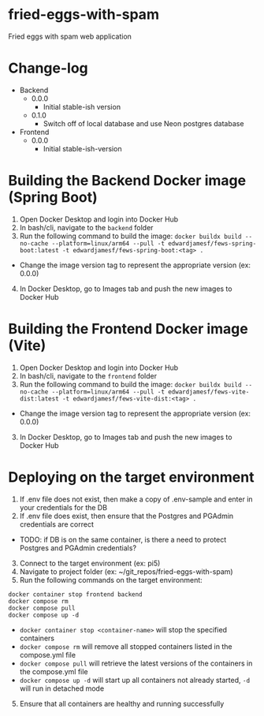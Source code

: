 # fried-eggs-with-spam
Fried eggs with spam web application

# Change-log
- Backend
  - 0.0.0
    - Initial stable-ish version
  - 0.1.0
    - Switch off of local database and use Neon postgres database
- Frontend
  - 0.0.0
    - Initial stable-ish-version

# Building the Backend Docker image (Spring Boot)
1. Open Docker Desktop and login into Docker Hub
2. In bash/cli, navigate to the `backend` folder
3. Run the following command to build the image: `docker buildx build --no-cache --platform=linux/arm64 --pull -t edwardjamesf/fews-spring-boot:latest -t edwardjamesf/fews-spring-boot:<tag> .`
  - Change the image version tag to represent the appropriate version (ex: 0.0.0)
4. In Docker Desktop, go to Images tab and push the new images to Docker Hub 

# Building the Frontend Docker image (Vite)
1. Open Docker Desktop and login into Docker Hub
1. In bash/cli, navigate to the `frontend` folder
2. Run the following command to build the image: `docker buildx build --no-cache --platform=linux/arm64 --pull -t edwardjamesf/fews-vite-dist:latest -t edwardjamesf/fews-vite-dist:<tag> .`
  - Change the image version tag to represent the appropriate version (ex: 0.0.0)
3. In Docker Desktop, go to Images tab and push the new images to Docker Hub

# Deploying on the target environment
1. If .env file does not exist, then make a copy of .env-sample and enter in your credentials for the DB
2. If .env file does exist, then ensure that the Postgres and PGAdmin credentials are correct
  - TODO: if DB is on the same container, is there a need to protect Postgres and PGAdmin credentials?
3. Connect to the target environment (ex: pi5)
4. Navigate to project folder (ex: ~/git_repos/fried-eggs-with-spam)
5. Run the following commands on the target environment:
```
docker container stop frontend backend
docker compose rm
docker compose pull
docker compose up -d
```
  - `docker container stop <container-name>` will stop the specified containers
  - `docker compose rm` will remove all stopped containers listed in the compose.yml file
  - `docker compose pull` will retrieve the latest versions of the containers in the compose.yml file
  - `docker compose up -d` will start up all containers not already started, `-d` will run in detached mode
5. Ensure that all containers are healthy and running successfully
